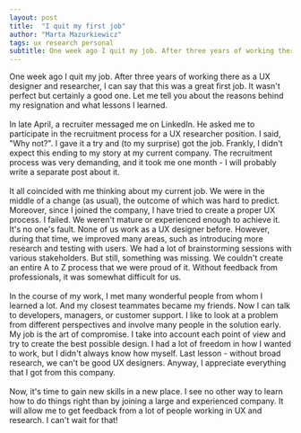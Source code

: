 ```yaml
---
layout: post
title:  "I quit my first job"
author: "Marta Mazurkiewicz"
tags: ux research personal
subtitle: One week ago I quit my job. After three years of working there as a UX designer and researcher, I can say that this was a great first job.
---
```


One week ago I quit my job. After three years of working there as a UX designer and researcher, I can say that this was a great first job. It wasn't perfect but certainly a good one. Let me tell you about the reasons behind my resignation and what lessons I learned.<br/>
<br/>
In late April, a recruiter messaged me on LinkedIn. He asked me to participate in the recruitment process for a UX researcher position. I said, "Why not?". I gave it a try and (to my surprise) got the job. Frankly, I didn't expect this ending to my story at my current company. The recruitment process was very demanding, and it took me one month - I will probably write a separate post about it.<br/>
<br/>
It all coincided with me thinking about my current job. We were in the middle of a change (as usual), the outcome of which was hard to predict. Moreover, since I joined the company, I have tried to create a proper UX process. I failed. We weren't mature or experienced enough to achieve it. It's no one's fault. None of us work as a UX designer before. However, during that time, we improved many areas, such as introducing more research and testing with users. We had a lot of brainstorming sessions with various stakeholders. But still, something was missing. We couldn't create an entire A to Z process that we were proud of it. Without feedback from professionals, it was somewhat difficult for us.<br/>
<br/>
In the course of my work, I met many wonderful people from whom I learned a lot. And my closest teammates became my friends. Now I can talk to developers, managers, or customer support. I like to look at a problem from different perspectives and involve many people in the solution early. My job is the art of compromise. I take into account each point of view and try to create the best possible design. I had a lot of freedom in how I wanted to work, but I didn't always know how myself. Last lesson - without broad research, we can't be good UX designers. Anyway, I appreciate everything that I got from this company. <br/>
<br/>
Now, it's time to gain new skills in a new place. I see no other way to learn how to do things right than by joining a large and experienced company. It will allow me to get feedback from a lot of people working in UX and research. I can't wait for that!
